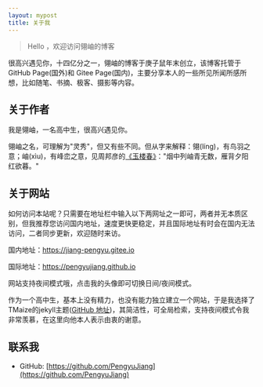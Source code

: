 ```yaml
---
layout: mypost
title: 关于我
---
```


> Hello ，欢迎访问翎岫的博客

很高兴遇见你，十四亿分之一，翎岫的博客于庚子鼠年末创立，该博客托管于 GitHub Page(国外)和 Gitee Page(国内)，主要分享本人的一些所见所闻所感所想，比如随笔、书摘、极客、摄影等内容。

## 关于作者

我是翎岫，一名高中生，很高兴遇见你。

翎岫之名，可理解为"灵秀"，但又有些不同。但从字来解释：翎(líng)，有鸟羽之意；岫(xìu)，有峰峦之意，见周邦彦的[《玉楼春》](https://so.gushiwen.org/shiwenv_2a984170f0e0.aspx)："烟中列岫青无数，雁背夕阳红欲暮。"

## 关于网站

如何访问本站呢？只需要在地址栏中输入以下两网址之一即可，两者并无本质区别，但我推荐您访问国内地址，速度更快更稳定，并且国际地址有时会在国内无法访问，二者同步更新，欢迎随时来访。

国内地址：https://jiang-pengyu.gitee.io

国际地址：https://pengyujiang.github.io

网站支持夜间模式哦，点击我的头像即可切换日间/夜间模式。

作为一个高中生，基本上没有精力，也没有能力独立建立一个网站，于是我选择了TMaize的jekyll主题([GitHub 地址](https://github.com/TMaize/tmaize-blog))，其简洁性，可全局检索，支持夜间模式令我非常羡慕，在这里向他本人表示由衷的谢意。

## 联系我

- GitHub: [https://github.com/PengyuJiang](https://github.com/PengyuJiang)
